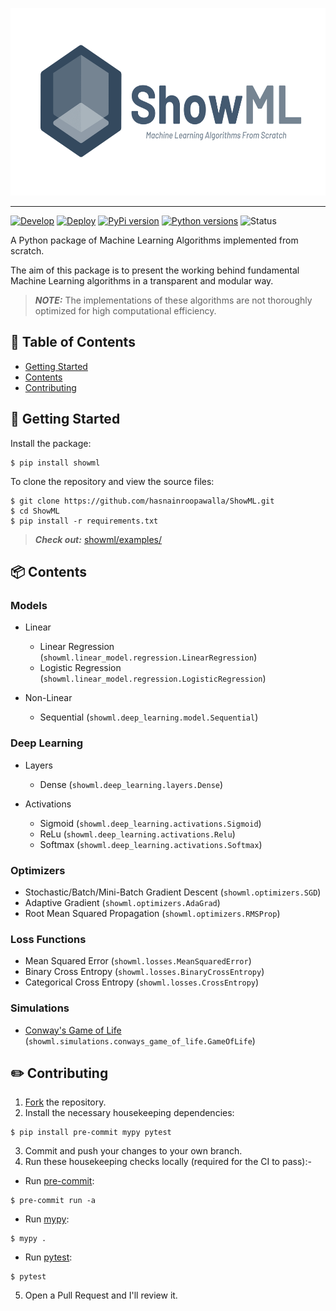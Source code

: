 <p align="center">
    <img height=300 src="https://raw.githubusercontent.com/hasnainroopawalla/ShowML/master/static/images/showml.png" alt="ShowML Logo">
</p>

---

[![Develop](https://github.com/hasnainroopawalla/ShowML/actions/workflows/develop.yml/badge.svg)](https://github.com/hasnainroopawalla/ShowML/actions/workflows/develop.yml)
[![Deploy](https://github.com/hasnainroopawalla/ShowML/actions/workflows/deploy.yml/badge.svg)](https://github.com/hasnainroopawalla/ShowML/actions/workflows/deploy.yml)
[![PyPi version](https://img.shields.io/pypi/v/showml.svg)](https://pypi.python.org/pypi/showml/)
[![Python versions](https://img.shields.io/pypi/pyversions/showml.svg?style=plastic)](https://img.shields.io/pypi/pyversions/showml.svg?style=plastic)
![Status](https://img.shields.io/badge/status-stable-green.svg)


A Python package of Machine Learning Algorithms implemented from scratch.

The aim of this package is to present the working behind fundamental Machine Learning algorithms in a transparent and modular way.

> **_NOTE:_** The implementations of these algorithms are not thoroughly optimized for high computational efficiency.

## 📝 Table of Contents

- [Getting Started](#getting_started)
- [Contents](#contents)
- [Contributing](#contributing)

## 🏁 Getting Started <a name = "getting_started"></a>

Install the package:
```
$ pip install showml
```

To clone the repository and view the source files:
```
$ git clone https://github.com/hasnainroopawalla/ShowML.git
$ cd ShowML
$ pip install -r requirements.txt
```
> **_Check out:_** [showml/examples/](https://github.com/hasnainroopawalla/ShowML/tree/master/showml/examples)
>

## 📦 Contents <a name = "contents"></a>

### Models
- Linear
  - Linear Regression (`showml.linear_model.regression.LinearRegression`)
  - Logistic Regression (`showml.linear_model.regression.LogisticRegression`)

- Non-Linear
  - Sequential (`showml.deep_learning.model.Sequential`)

### Deep Learning
- Layers
  - Dense (`showml.deep_learning.layers.Dense`)

- Activations
  - Sigmoid (`showml.deep_learning.activations.Sigmoid`)
  - ReLu (`showml.deep_learning.activations.Relu`)
  - Softmax (`showml.deep_learning.activations.Softmax`)

### Optimizers
- Stochastic/Batch/Mini-Batch Gradient Descent (`showml.optimizers.SGD`)
- Adaptive Gradient (`showml.optimizers.AdaGrad`)
- Root Mean Squared Propagation (`showml.optimizers.RMSProp`)

### Loss Functions
- Mean Squared Error (`showml.losses.MeanSquaredError`)
- Binary Cross Entropy (`showml.losses.BinaryCrossEntropy`)
- Categorical Cross Entropy (`showml.losses.CrossEntropy`)

### Simulations
- [Conway's Game of Life](https://en.wikipedia.org/wiki/Conway%27s_Game_of_Life) (`showml.simulations.conways_game_of_life.GameOfLife`)


## ✏️ Contributing <a name = "contributing"></a>

1. [Fork](https://docs.github.com/en/get-started/quickstart/fork-a-repo) the repository.
2. Install the necessary housekeeping dependencies:
```
$ pip install pre-commit mypy pytest
 ```
3. Commit and push your changes to your own branch.
4. Run these housekeeping checks locally (required for the CI to pass):-
  - Run [pre-commit](https://pre-commit.com/):
   ```
   $ pre-commit run -a
   ```
  - Run [mypy](https://github.com/python/mypy):
  ```
  $ mypy .
  ```
  - Run [pytest](https://docs.pytest.org):
  ```
  $ pytest
  ```
5. Open a Pull Request and I'll review it.
